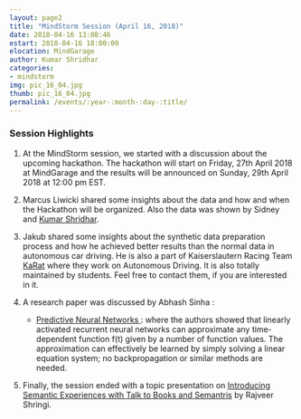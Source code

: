 ```yaml
---
layout: page2
title: "MindStorm Session (April 16, 2018)"
date: 2018-04-16 13:08:46
estart: 2018-04-16 18:00:00
elocation: MindGarage
author: Kumar Shridhar
categories:
- mindstorm
img: pic_16_04.jpg
thumb: pic_16_04.jpg
permalink: /events/:year-:month-:day-:title/
---
```


### **Session Highlights**

1. At the MindStorm session, we started with a discussion about the upcoming hackathon. The hackathon will start on Friday, 27th April 2018 at MindGarage and the results will be announced on Sunday, 29th April 2018 at 12:00 pm EST.

2. Marcus Liwicki shared some insights about the data and how and when the Hackathon will be organized. Also the data was shown by Sidney and <a href="https://kumar-shridhar.github.io/" target="_blank">Kumar Shridhar</a>.

3. Jakub shared some insights about the synthetic data preparation process and how he achieved better results than the normal data in autonomous car driving. He is also a part of Kaiserslautern Racing Team <a href="http://karatracing.de/" target="_blank">KaRat</a> where they work on Autonomous Driving. It is also totally maintained by students. Feel free to contact them, if you are interested in it.

4. A research paper was discussed by Abhash Sinha :

	- <a href="https://arxiv.org/abs/1802.03308" target="_blank">Predictive Neural Networks </a> : where the authors showed that linearly activated recurrent neural networks can approximate any time-dependent function f(t) given by a number of function values. The approximation can effectively be learned by simply solving a linear equation system; no backpropagation or similar methods are needed. 

5. Finally, the session ended with a topic presentation on <a href="https://research.googleblog.com/2018/04/introducing-semantic-experiences-with.html" target="_blank">Introducing Semantic Experiences with Talk to Books and Semantris</a> by Rajveer Shringi. 



